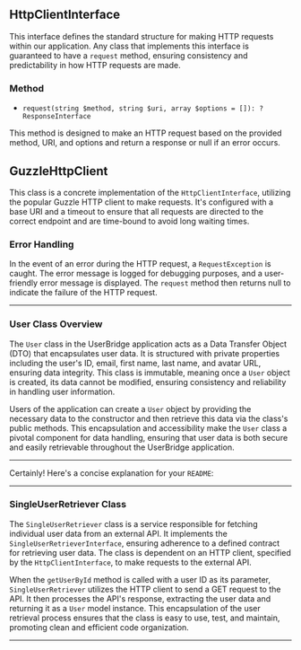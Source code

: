 ## HttpClientInterface

This interface defines the standard structure for making HTTP requests within our application. Any class that implements this interface is guaranteed to have a `request` method, ensuring consistency and predictability in how HTTP requests are made.

### Method

- `request(string $method, string $uri, array $options = []): ?ResponseInterface`

This method is designed to make an HTTP request based on the provided method, URI, and options and return a response or null if an error occurs.


## GuzzleHttpClient

This class is a concrete implementation of the `HttpClientInterface`, utilizing the popular Guzzle HTTP client to make requests. It's configured with a base URI and a timeout to ensure that all requests are directed to the correct endpoint and are time-bound to avoid long waiting times.

### Error Handling

In the event of an error during the HTTP request, a `RequestException` is caught. The error message is logged for debugging purposes, and a user-friendly error message is displayed. The `request` method then returns null to indicate the failure of the HTTP request.

---

### User Class Overview

The `User` class in the UserBridge application acts as a Data Transfer Object (DTO) that encapsulates user data. It is structured with private properties including the user's ID, email, first name, last name, and avatar URL, ensuring data integrity. This class is immutable, meaning once a `User` object is created, its data cannot be modified, ensuring consistency and reliability in handling user information.

Users of the application can create a `User` object by providing the necessary data to the constructor and then retrieve this data via the class's public methods. This encapsulation and accessibility make the `User` class a pivotal component for data handling, ensuring that user data is both secure and easily retrievable throughout the UserBridge application.

---

Certainly! Here's a concise explanation for your `README`:

---

### SingleUserRetriever Class

The `SingleUserRetriever` class is a service responsible for fetching individual user data from an external API. It implements the `SingleUserRetrieverInterface`, ensuring adherence to a defined contract for retrieving user data. The class is dependent on an HTTP client, specified by the `HttpClientInterface`, to make requests to the external API.

When the `getUserById` method is called with a user ID as its parameter, `SingleUserRetriever` utilizes the HTTP client to send a GET request to the API. It then processes the API's response, extracting the user data and returning it as a `User` model instance. This encapsulation of the user retrieval process ensures that the class is easy to use, test, and maintain, promoting clean and efficient code organization.

---